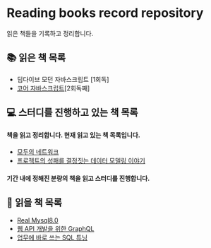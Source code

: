 # Reading books record repository

읽은 책들을 기록하고 정리합니다.

## 📚 읽은 책 목록

- 딥다이브 모던 자바스크립트 [1회독]
- [코어 자바스크립트](https://github.com/minjamie/Reading_Books_Record/tree/main/%EC%BD%94%EC%96%B4%20%EC%9E%90%EB%B0%94%EC%8A%A4%ED%81%AC%EB%A6%BD%ED%8A%B8)[2회독째]

## 💻 스터디를 진행하고 있는 책 목록

#### 책을 읽고 정리합니다. 현재 읽고 있는 책 목록입니다.

- [모두의 네트워크](https://github.com/minjamie/Reading_Books_Record/blob/main/%EB%AA%A8%EB%93%9C%EC%9D%98%20%EB%84%A4%ED%8A%B8%EC%9B%8C%ED%81%AC/ReadMe.MD)
- [프로젝트의 성패를 결정짓는 데이터 모델링 이야기](https://github.com/minjamie/Reading_Books_Record/blob/main/%ED%94%84%EB%A1%9C%EC%A0%9D%ED%8A%B8%20%EC%84%B1%ED%8C%A8%EB%A5%BC%20%EA%B2%B0%EC%A0%95%EC%A7%93%EB%8A%94%20%EB%8D%B0%EC%9D%B4%ED%84%B0%EB%AA%A8%EB%8D%B8%EB%A7%81%20%EC%9D%B4%EC%95%BC%EA%B8%B0/%EB%8D%B0%EC%9D%B4%ED%84%B0%20%EB%AA%A8%EB%8D%B8%EB%A7%81%EC%9D%80%20%EC%9D%BC%EC%83%81%20%EA%B0%80%EA%B9%8C%EC%9D%B4%20%EC%A1%B4%EC%9E%AC%ED%95%9C%EB%8B%A4./ReadMe.MD)

#### 기간 내에 정해진 분량의 책을 읽고 스터디를 진행합니다.

## 🎯 읽을 책 목록

- [Real Mysql8.0]()
- [웹 API 개발을 위한 GraphQL]()
- [업무에 바로 쓰는 SQL 튜닝]()
